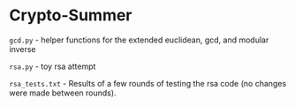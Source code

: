 # Crypto-Summer

```gcd.py``` - helper functions for the extended euclidean, gcd, and modular inverse

```rsa.py``` - toy rsa attempt

```rsa_tests.txt``` - Results of a few rounds of testing the rsa code (no changes were made between rounds).

